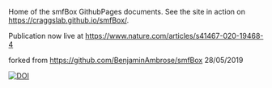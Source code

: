 Home of the smfBox GithubPages documents. See the site in action on https://craggslab.github.io/smfBox/. 

Publication now live at https://www.nature.com/articles/s41467-020-19468-4

forked from https://github.com/BenjaminAmbrose/smfBox 28/05/2019

<a href="https://doi.org/10.5281/zenodo.3550947"><img src="https://zenodo.org/badge/DOI/10.5281/zenodo.3550947.svg" alt="DOI"></a>

